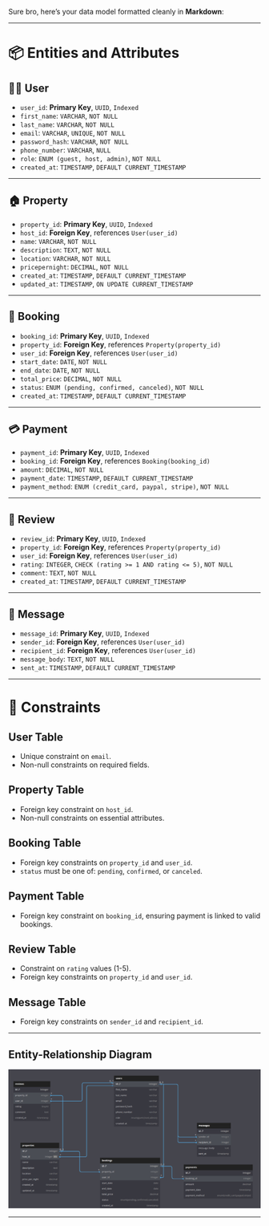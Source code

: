 Sure bro, here’s your data model formatted cleanly in **Markdown**:

---

# 📦 Entities and Attributes

## 🧑‍💼 User

* `user_id`: **Primary Key**, `UUID`, `Indexed`
* `first_name`: `VARCHAR`, `NOT NULL`
* `last_name`: `VARCHAR`, `NOT NULL`
* `email`: `VARCHAR`, `UNIQUE`, `NOT NULL`
* `password_hash`: `VARCHAR`, `NOT NULL`
* `phone_number`: `VARCHAR`, `NULL`
* `role`: `ENUM (guest, host, admin)`, `NOT NULL`
* `created_at`: `TIMESTAMP`, `DEFAULT CURRENT_TIMESTAMP`

---

## 🏠 Property

* `property_id`: **Primary Key**, `UUID`, `Indexed`
* `host_id`: **Foreign Key**, references `User(user_id)`
* `name`: `VARCHAR`, `NOT NULL`
* `description`: `TEXT`, `NOT NULL`
* `location`: `VARCHAR`, `NOT NULL`
* `pricepernight`: `DECIMAL`, `NOT NULL`
* `created_at`: `TIMESTAMP`, `DEFAULT CURRENT_TIMESTAMP`
* `updated_at`: `TIMESTAMP`, `ON UPDATE CURRENT_TIMESTAMP`

---

## 📅 Booking

* `booking_id`: **Primary Key**, `UUID`, `Indexed`
* `property_id`: **Foreign Key**, references `Property(property_id)`
* `user_id`: **Foreign Key**, references `User(user_id)`
* `start_date`: `DATE`, `NOT NULL`
* `end_date`: `DATE`, `NOT NULL`
* `total_price`: `DECIMAL`, `NOT NULL`
* `status`: `ENUM (pending, confirmed, canceled)`, `NOT NULL`
* `created_at`: `TIMESTAMP`, `DEFAULT CURRENT_TIMESTAMP`

---

## 💳 Payment

* `payment_id`: **Primary Key**, `UUID`, `Indexed`
* `booking_id`: **Foreign Key**, references `Booking(booking_id)`
* `amount`: `DECIMAL`, `NOT NULL`
* `payment_date`: `TIMESTAMP`, `DEFAULT CURRENT_TIMESTAMP`
* `payment_method`: `ENUM (credit_card, paypal, stripe)`, `NOT NULL`

---

## 🌟 Review

* `review_id`: **Primary Key**, `UUID`, `Indexed`
* `property_id`: **Foreign Key**, references `Property(property_id)`
* `user_id`: **Foreign Key**, references `User(user_id)`
* `rating`: `INTEGER`, `CHECK (rating >= 1 AND rating <= 5)`, `NOT NULL`
* `comment`: `TEXT`, `NOT NULL`
* `created_at`: `TIMESTAMP`, `DEFAULT CURRENT_TIMESTAMP`

---

## 💬 Message

* `message_id`: **Primary Key**, `UUID`, `Indexed`
* `sender_id`: **Foreign Key**, references `User(user_id)`
* `recipient_id`: **Foreign Key**, references `User(user_id)`
* `message_body`: `TEXT`, `NOT NULL`
* `sent_at`: `TIMESTAMP`, `DEFAULT CURRENT_TIMESTAMP`

---

# 📏 Constraints

## User Table

* Unique constraint on `email`.
* Non-null constraints on required fields.

## Property Table

* Foreign key constraint on `host_id`.
* Non-null constraints on essential attributes.

## Booking Table

* Foreign key constraints on `property_id` and `user_id`.
* `status` must be one of: `pending`, `confirmed`, or `canceled`.

## Payment Table

* Foreign key constraint on `booking_id`, ensuring payment is linked to valid bookings.

## Review Table

* Constraint on `rating` values (1-5).
* Foreign key constraints on `property_id` and `user_id`.

## Message Table

* Foreign key constraints on `sender_id` and `recipient_id`.

---

## Entity-Relationship Diagram

![ER Diagram for Airbnb-like System](./ER_Diagram.png)

---

